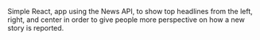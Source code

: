 Simple React, app using the News API, to show top headlines from the left, right, and center in order to give people more perspective on how a new story is reported.
